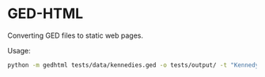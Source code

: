 # GED-HTML

Converting GED files to static web pages.

Usage:

```bash
python -m gedhtml tests/data/kennedies.ged -o tests/output/ -t "Kennedy Genealogy" -d "Genealogy of the Kennedy family."
```

